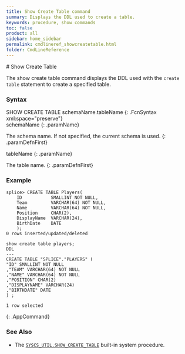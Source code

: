```yaml
---
title: Show Create Table command
summary: Displays the DDL used to create a table.
keywords: procedure, show commands
toc: false
product: all
sidebar: home_sidebar
permalink: cmdlineref_showcreatetable.html
folder: CmdLineReference
---
```

<section>
<div class="TopicContent" data-swiftype-index="true" markdown="1">
# Show Create Table

The <span class="AppCommand">show create table</span> command displays the DDL used with the `create table`
statement to create a specified table.

### Syntax

<div class="fcnWrapperWide" markdown="1">
    SHOW CREATE TABLE schemaName.tableName
{: .FcnSyntax xml:space="preserve"}

</div>
<div class="paramList" markdown="1">
schemaName
{: .paramName}

The schema name. If not specified, the current schema is used.
{: .paramDefnFirst}

tableName
{: .paramName}

The table name.
{: .paramDefnFirst}

</div>


### Example

```
splice> CREATE TABLE Players(
    ID           SMALLINT NOT NULL,
    Team         VARCHAR(64) NOT NULL,
    Name         VARCHAR(64) NOT NULL,
    Position     CHAR(2),
    DisplayName  VARCHAR(24),
    BirthDate    DATE
    );
0 rows inserted/updated/deleted

show create table players;
DDL
---
CREATE TABLE "SPLICE"."PLAYERS" (
"ID" SMALLINT NOT NULL
,"TEAM" VARCHAR(64) NOT NULL
,"NAME" VARCHAR(64) NOT NULL
,"POSITION" CHAR(2)
,"DISPLAYNAME" VARCHAR(24)
,"BIRTHDATE" DATE
) ;

1 row selected
```
{: .AppCommand}

### See Also
* The [`SYSCS_UTIL.SHOW_CREATE_TABLE`](sqlref_sysprocs_showcreatetable.html)  built-in system procedure.

</div>
</section>
